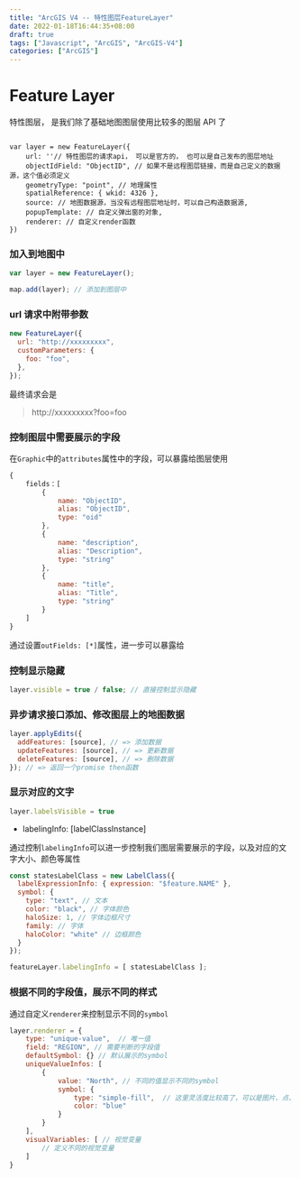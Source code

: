 ```yaml
---
title: "ArcGIS V4 -- 特性图层FeatureLayer"
date: 2022-01-18T16:44:35+08:00
draft: true
tags: ["Javascript", "ArcGIS", "ArcGIS-V4"]
categories: ["ArcGIS"]
---
```


# Feature Layer

特性图层， 是我们除了基础地图图层使用比较多的图层 API 了

```JS

var layer = new FeatureLayer({
    url: ''// 特性图层的请求api， 可以是官方的， 也可以是自己发布的图层地址
    objectIdField: "ObjectID", // 如果不是远程图层链接，而是自己定义的数据源，这个值必须定义
    geometryType: "point", // 地理属性
    spatialReference: { wkid: 4326 },
    source: // 地图数据源，当没有远程图层地址时，可以自己构造数据源,
    popupTemplate: // 自定义弹出窗的对象,
    renderer: // 自定义render函数
})
```

### 加入到地图中

```js
var layer = new FeatureLayer();

map.add(layer); // 添加到图层中
```

### url 请求中附带参数

```js
new FeatureLayer({
  url: "http://xxxxxxxxx",
  customParameters: {
    foo: "foo",
  },
});
```

最终请求会是

> http://xxxxxxxxx?foo=foo

### 控制图层中需要展示的字段


在`Graphic`中的`attributes`属性中的字段，可以暴露给图层使用

```js
{
    fields：[
        {
            name: "ObjectID",
            alias: "ObjectID",
            type: "oid"
        },
        {
            name: "description",
            alias: "Description",
            type: "string"
        },
        {
            name: "title",
            alias: "Title",
            type: "string"
        }
    ]
}
```

通过设置`outFields: [*]`属性，进一步可以暴露给


### 控制显示隐藏

```js
layer.visible = true / false; // 直接控制显示隐藏
```

### 异步请求接口添加、修改图层上的地图数据

```js
layer.applyEdits({
  addFeatures: [source], // => 添加数据
  updateFeatures: [source], // => 更新数据
  deleteFeatures: [source], // => 删除数据
}); // => 返回一个promise then函数
```

### 显示对应的文字

```js
layer.labelsVisible = true
```

- labelingInfo: [labelClassInstance]

通过控制`labelingInfo`可以进一步控制我们图层需要展示的字段，以及对应的文字大小、颜色等属性

```js
const statesLabelClass = new LabelClass({
  labelExpressionInfo: { expression: "$feature.NAME" },
  symbol: {
    type: "text", // 文本
    color: "black", // 字体颜色
    haloSize: 1, // 字体边框尺寸
    family: // 字体
    haloColor: "white" // 边框颜色
  }
});

featureLayer.labelingInfo = [ statesLabelClass ];
```

### 根据不同的字段值，展示不同的样式

通过自定义`renderer`来控制显示不同的`symbol`

```js
layer.renderer = {
    type: "unique-value",  // 唯一值
    field: "REGION", // 需要判断的字段值
    defaultSymbol: {} // 默认展示的symbol
    uniqueValueInfos: [
        {
            value: "North", // 不同的值显示不同的symbol
            symbol: {
                type: "simple-fill",  // 这里灵活度比较高了，可以是图片、点、线等。。。自定义的图标
                color: "blue"
            }
        }
    ],
    visualVariables: [ // 视觉变量
        // 定义不同的视觉变量
    ]
}
```


